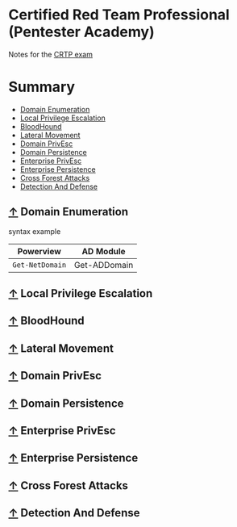 # Certified Red Team Professional (Pentester Academy)

Notes for the [CRTP exam](https://www.pentesteracademy.com/activedirectorylab)

Summary
=================

 * [Domain Enumeration](#-domain-enumeration)
 * [Local Privilege Escalation](#-local-privilege-escalation)
 * [BloodHound](#-bloodhound)
 * [Lateral Movement](#-lateral-movement)
 * [Domain PrivEsc](#-domain-privesc)
 * [Domain Persistence](#-domain-persistence)
 * [Enterprise PrivEsc](#-enterprise-privesc)
 * [Enterprise Persistence](#-enterprise-persistence)
 * [Cross Forest Attacks](#-cross-forest-attacks)
 * [Detection And Defense](#-detection-and-defense)

## [↑](#table-of-contents) Domain Enumeration

syntax example

| Powerview | AD Module | 
|---------|------|
| `Get-NetDomain` | Get-ADDomain |

## [↑](#table-of-contents) Local Privilege Escalation

## [↑](#table-of-contents) BloodHound

## [↑](#table-of-contents) Lateral Movement

## [↑](#table-of-contents) Domain PrivEsc

## [↑](#table-of-contents) Domain Persistence

## [↑](#table-of-contents) Enterprise PrivEsc

## [↑](#table-of-contents) Enterprise Persistence

## [↑](#table-of-contents) Cross Forest Attacks

## [↑](#table-of-contents) Detection And Defense

